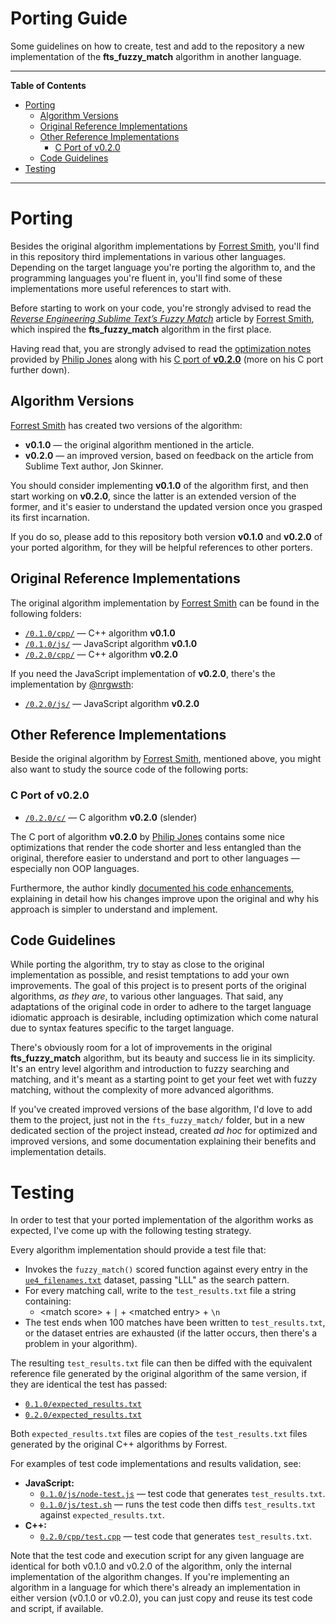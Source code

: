 # Porting Guide

Some guidelines on how to create, test and add to the repository a new implementation of the __fts_fuzzy_match__ algorithm in another language.


-----

**Table of Contents**

<!-- MarkdownTOC autolink="true" bracket="round" autoanchor="false" lowercase="only_ascii" uri_encoding="true" levels="1,2,3" -->

- [Porting](#porting)
    - [Algorithm Versions](#algorithm-versions)
    - [Original Reference Implementations](#original-reference-implementations)
    - [Other Reference Implementations](#other-reference-implementations)
        - [C Port of v0.2.0](#c-port-of-v020)
    - [Code Guidelines](#code-guidelines)
- [Testing](#testing)

<!-- /MarkdownTOC -->

-----

# Porting

Besides the original algorithm implementations by [Forrest Smith], you'll find in this repository third implementations in various other languages.
Depending on the target language you're porting the algorithm to, and the programming languages you're fluent in, you'll find some of these implementations more useful references to start with.

Before starting to work on your code, you're strongly advised to read the _[Reverse Engineering Sublime Text’s Fuzzy Match]_ article by [Forrest Smith], which inspired the __fts_fuzzy_match__ algorithm in the first place.

Having read that, you are strongly advised to read the [optimization notes][2c notes] provided by [Philip Jones] along with his [C port of __v0.2.0__][2c] (more on his C port further down).

## Algorithm Versions

[Forrest Smith] has created two versions of the algorithm:

- __v0.1.0__ — the original algorithm mentioned in the article.
- __v0.2.0__ — an improved version, based on feedback on the article from Sublime Text author, Jon Skinner.

You should consider implementing __v0.1.0__ of the algorithm first, and then start working on __v0.2.0__, since the latter is an extended version of the former, and it's easier to understand the updated version once you grasped its first incarnation.

If you do so, please add to this repository both version __v0.1.0__ and __v0.2.0__ of your ported algorithm, for they will be helpful references to other porters.


## Original Reference Implementations

The original algorithm implementation by [Forrest Smith] can be found in the following folders:

- [`/0.1.0/cpp/`][1cpp] — C++ algorithm __v0.1.0__
- [`/0.1.0/js/`][1js] — JavaScript algorithm __v0.1.0__
- [`/0.2.0/cpp/`][1cpp] — C++ algorithm __v0.2.0__

If you need the JavaScript implementation of __v0.2.0__, there's the implementation by [@nrgwsth]:

- [`/0.2.0/js/`][2js] — JavaScript algorithm __v0.2.0__


## Other Reference Implementations

Beside the original algorithm by [Forrest Smith], mentioned above, you might also want to study the source code of the following ports:

### C Port of v0.2.0

- [`/0.2.0/c/`][2c] — C algorithm __v0.2.0__ (slender)

The C port of algorithm __v0.2.0__ by [Philip Jones] contains some nice optimizations that render the code shorter and less entangled than the original, therefore easier to understand and port to other languages — especially non OOP languages.

Furthermore, the author kindly [documented his code enhancements][2c notes], explaining in detail how his changes improve upon the original and why his approach is simpler to understand and implement.


## Code Guidelines

While porting the algorithm, try to stay as close to the original implementation as possible, and resist temptations to add your own improvements.
The goal of this project is to present ports of the original algorithms, _as they are_, to various other languages.
That said, any adaptations of the original code in order to adhere to the target language idiomatic approach is desirable, including optimization which come natural due to syntax features specific to the target language.

There's obviously room for a lot of improvements in the original __fts_fuzzy_match__ algorithm, but its beauty and success lie in its simplicity.
It's an entry level algorithm and introduction to fuzzy searching and matching, and it's meant as a starting point to get your feet wet with fuzzy matching, without the complexity of more advanced algorithms.

If you've created improved versions of the base algorithm, I'd love to add them to the project, just not in the `fts_fuzzy_match/` folder, but in a new dedicated section of the project instead, created _ad hoc_ for optimized and improved versions, and some documentation explaining their benefits and implementation details.


# Testing

In order to test that your ported implementation of the algorithm works as expected, I've come up with the following testing strategy.

Every algorithm implementation should provide a test file that:

- Invokes the `fuzzy_match()` scored function against every entry in the [`ue4_filenames.txt`][ue4_filenames.txt] dataset, passing "LLL" as the search pattern.
- For every matching call, write to the `test_results.txt` file a string containing:
    + &lt;match score&gt; + `|` + &lt;matched entry&gt; + `\n`
- The test ends when 100 matches have been written to `test_results.txt`, or the dataset entries are exhausted (if the latter occurs, then there's a problem in your algorithm).

The resulting `test_results.txt` file can then be diffed with the equivalent reference file generated by the original algorithm of the same version, if they are identical the test has passed:


- [`0.1.0/expected_results.txt`][expect1]
- [`0.2.0/expected_results.txt`][expect2]

Both `expected_results.txt` files are copies of the `test_results.txt` files generated by the original C++ algorithms by Forrest.

For examples of test code implementations and results validation, see:

- **JavaScript:**
    + [`0.1.0/js/node-test.js`][node-test] — test code that generates `test_results.txt`.
    + [`0.1.0/js/test.sh`][js-test.sh] — runs the test code then diffs `test_results.txt` against `expected_results.txt`.
- **C++:**
    + [`0.2.0/cpp/test.cpp`][cpp-test] — test code that generates `test_results.txt`.

Note that the test code and execution script for any given language are identical for both v0.1.0 and v0.2.0 of the algorithm, only the internal implementation of the algorithm changes.
If you're implementing an algorithm in a language for which there's already an implementation in either version (v0.1.0 or v0.2.0), you can just copy and reuse its test code and script, if available.

<!-----------------------------------------------------------------------------
                               REFERENCE LINKS
------------------------------------------------------------------------------>

<!-- articles -->

[Reverse Engineering Sublime Text’s Fuzzy Match]: https://www.forrestthewoods.com/blog/reverse_engineering_sublime_texts_fuzzy_match/ "Read Forrest Smith's article"

<!-- project files -->

[ue4_filenames.txt]: ../dataset/ue4_filenames.txt

[node-test]: ./0.1.0/js/node-test.js
[js-test.sh]: ./0.1.0/js/test.sh

[cpp-test]: ./0.2.0/cpp/test.cpp

[expect1]: ./0.1.0/expected_results.txt "Test results from original algorithm v0.1.0"
[expect2]: ./0.2.0/expected_results.txt "Test results from original algorithm v0.2.0"

[1cpp]: ./0.1.0/cpp/ "Navigate to C++ algorithm v0.1.0"
[1js]:  ./0.1.0/js/  "Navigate to JavaScript algorithm v0.1.0"
[2cpp]: ./0.2.0/cpp/ "Navigate to C++ algorithm v0.2.0"
[2js]:  ./0.2.0/js/  "Navigate to JavaScript algorithm v0.2.0"

<!-- C v0.2.0 -->

[2c]: ./0.2.0/c/ "Navigate to C algorithm v0.2.0"
[2c notes]: ./0.2.0/c/NOTES.md "P.Jones' optimization notes"

<!-- Issue -->

[#16]: https://github.com/tajmone/fuzzy-search/issues/16 "Issue #16 — Create Tests Data from Original Algorithms"

<!-- people -->

[@nrgwsth]: https://github.com/nrgwsth "View @nrgwsth's GitHub profile"
[Forrest Smith]: https://github.com/forrestthewoods "View Forrest Smith's GitHub profile"
[Philip Jones]: https://github.com/philj56 "View Philip Jones's GitHub profile"

<!-- EOF -->
